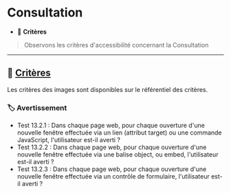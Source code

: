 # Consultation

*  🔖 **Critères**

> Observons les critères d'accessibilité concernant la Consultation

___

## 📑 [Critères](https://www.numerique.gouv.fr/publications/rgaa-accessibilite/methode/criteres/#topic)

Les critères des images sont disponibles sur le référentiel des critères.

### 🏷️ **Avertissement**

* Test 13.2.1 : Dans chaque page web, pour chaque ouverture d'une nouvelle fenêtre effectuée via un lien (attribut target) ou une commande JavaScript, l'utilisateur est-il averti ?
* Test 13.2.2 : Dans chaque page web, pour chaque ouverture d'une nouvelle fenêtre effectuée via une balise object, ou embed, l'utilisateur est-il averti ?
* Test 13.2.3 : Dans chaque page web, pour chaque ouverture d'une nouvelle fenêtre effectuée via un contrôle de formulaire, l'utilisateur est-il averti ?